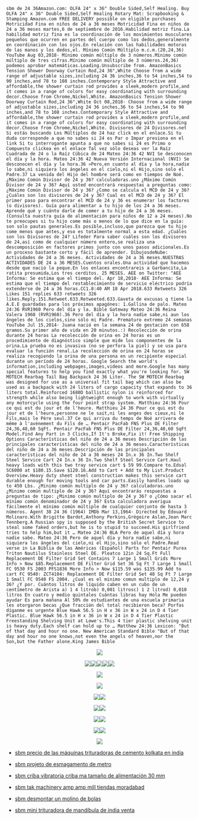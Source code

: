 
```
sbm de 24 36Amazon.com: OLFA 24" x 36" Double Sided,Self Healing. Buy OLFA 24" x 36" Double Sided,Self Healing Rotary Mat: Scrapbooking & Stamping Amazon.com FREE DELIVERY possible on eligible purchases Motricidad Fina en niños de 24 a 36 meses Motricidad Fina en niños de 24 a 36 meses martes,6 de septiembre de 2016.Habilidad motriz fina.La habilidad motriz fina es la coordinación de los movimientos musculares pequeños que ocurren en partes del cuerpo como los dedos,generalmente en coordinación con los ojos.En relación con las habilidades motoras de las manos y los dedos,el. Mínimo Común Múltiplo m.c.m.(20,24,36) YouTube Aug 03,2018· Mínimo común múltiplo de 3 números.Mínimo común múltiplo de tres cifras.Mínimo común múltiplo de 3 números.24,36) podemos aprobar matemáticas.Loading.Unsubscribe from. AmazonBasics Tension Shower Doorway Curtain Rod,24 36",White Choose from a wide range of adjustable sizes,including 24 36 inches,36 to 54 inches,54 to 90 inches,and 78 to 108 inches.Contemporary Style Attractive and affordable,the shower curtain rod provides a sleek,modern profile,and it comes in a range of colors for easy coordinating with surrounding decor.Choose from Chrome,Nickel,White. AmazonBasics Tension Shower Doorway Curtain Rod,24 36",White Oct 08,2018· Choose from a wide range of adjustable sizes,including 24 36 inches,36 to 54 inches,54 to 90 inches,and 78 to 108 inches.Contemporary Style Attractive and affordable,the shower curtain rod provides a sleek,modern profile,and it comes in a range of colors for easy coordinating with surrounding decor.Choose from Chrome,Nickel,White. Divisores de 24 Divisores.net Si estás buscando Los Múltiplos de 24 haz click en el enlace.Si tu duda corresponde a que no sabes si 24 es Par o Impar presiona en el link Si tu interrogante apunta a que no sabes si 24 es Primo o Compuesto clickea en el enlace Tal vez sólo deseas ver la Raíz Cuadrada de 24 o la Raíz Cúbica de 24 Mateo 24:36 42 NVI Se desconocen el día y la hora. Mateo 24:36 42 Nueva Versión Internacional (NVI) Se desconocen el día y la hora.36 »Pero,en cuanto al día y la hora,nadie lo sabe,ni siquiera los ángeles en el cielo,ni el Hijo,sino solo el Padre.37 La venida del Hijo del hombre será como en tiempos de Noé. ¿Máximo Común Divisor de 24 y 36? calculadoras.uno ¿Máximo Común Divisor de 24 y 36? Aquí usted encontrará respuestas a preguntas como: ¿Máximo Común Divisor de 24 y 36? ¿Como se calcula el MCD de 24 y 36? ¿Cuáles son los divisores de 24 y 36? Cual es el MCD de 24 y 36? El primer paso para encontrar el MCD de 24 y 36 es enumerar los factores (o divisores). Guía para alimentar a tu hijo de los 24 a 36 meses. Aprende qué y cuánto darle de comer a tu hijo de 24 a 36 meses.(Consulta nuestra guía de alimentación para niños de 12 a 24 meses).No te preocupes si tu hijo come más o menos de lo que dice en la guía: son solo pautas generales.Es posible,incluso,que parezca que tu hijo come menos que antes,y eso es totalmente normal a esta edad. ¿Cuáles son los Divisores de 24? Lifeder Para saber cuáles son los divisores de 24,así como de cualquier número entero,se realiza una descomposición en factores primos junto con unos pasos adicionales.Es un proceso bastante corto y fácil de aprender. DibujosdeNube: Actividades de 24 a 36 meses. Actividades de 24 a 36 meses.NUESTRAS ACTIVIDADES DE 24 a 36 MESES.Cuentos orales.Una actividad que hacemos desde que nació la peque.En los enlaces encontrareis a Garbancita,La ratita presumida,Los tres cerditos. 25 MESES. AEE on Twitter: "AEE Informa: Se estima que el tiempo del. Apr 18,2018· AEE Informa: Se estima que el tiempo del restablecimiento de servicio eléctrico podría extenderse de 24 a 36 horas.CC1.8:40 AM 18 Apr 2018.633 Retweets 326 Likes 151 replies 633 retweets 326 likes.Reply.151.Retweet.633.Retweeted.633.Gaveta de excusas q tiene la A.E.E guardadas para los próximos apagónes: 1.Gallina de palo. Mateo 24:36 RVR1960 Pero del día y la. Bible Gateway Mateo 24:36 Reina Valera 1960 (RVR1960).36 Pero del día y la hora nadie sabe,ni aun los ángeles de los cielos,sino sólo mi Padre. Prematuro extremo 24 semanas YouTube Jul 15,2014· Juana nació en la semana 24 de gestación con 658 gramos.Su primer año de vida en 20 minutos.:) Recolección de orina durante 24 horas La recolección de orina en 24 horas es un procedimiento de diagnóstico simple que mide los componentes de la orina.La prueba no es invasiva (no se perfora la piel) y se usa para evaluar la función renal.La recolección de orina en 24 horas se realiza recogiendo la orina de una persona en un recipiente especial durante un período de 24 horas. Google Search the world's information,including webpages,images,videos and more.Google has many special features to help you find exactly what you're looking for. SW MOTECH Rearbag Tail Bag Backpack 24 36 Liter. The SW MOTECH Rearbag was designed for use as a universal fit tail bag which can also be used as a backpack with 24 liters of cargo capacity that expands to 36 liters total.Reinforced 1680D ballistic nylon is reinforced for strength while also being lightweight enough to work with virtually any motorcycle using the four point strap system. Matthieu 24:36 Pour ce qui est du jour et de l'heure. Matthieu 24 36 Pour ce qui est du jour et de l'heure,personne ne le sait,ni les anges des cieux,ni le Fils,mais le Père seul.37 Ce qui arriva du temps de Noé arrivera de même à l'avènement du Fils de … Pentair PacFab FNS Plus DE Filter 24,36,48,60 SqFt. Pentair PacFab FNS Plus DE Filter 24,36,48,60 SqFt Model.Find Any Part in 3 Clicks,If It's Broke,Fix it! Free Shipping Options Características del niño de 24 a 36 meses Descripción de las principales características del niño de 24 a 36 meses.Características del niño de 24 a 36 meses.Descripción de las principales características del niño de 24 a 36 meses 24 In.x 36 In.Two Shelf Steel Service Cart 24 In.x 36 In.Two Shelf Steel Service Cart.Haul heavy loads with this two tray service cart $ 59 99.Compare to.Edsal SC6000 at $180.15.Save $120.16.Add to Cart + Add to My List.Product Overview.Heavy duty sheet steel construction makes this service cart durable enough for moving tools and car parts.Easily handles loads up to 450 Lbs. ¿Minimo común multiplo de 24 y 36? calculadoras.uno ¿Minimo común multiplo de 24 y 36? Aquí encontrarás respuestas a preguntas de tipo: ¿Minimo común multiplo de 24 y 36? o ¿Cómo sacar el mínimo común denominador de 24 y 36? Esta calculadora averigua fácilmente el mínimo común múltiple de cualquier conjunto de hasta 3 números. Agent 38 24 36 (1964) IMDb Mar 13,1964· Directed by Édouard Molinaro.With Brigitte Bardot,Anthony Perkins,Grégoire Aslan,Jean Marc Tennberg.A Russian spy is supposed by the British Secret Service to steal some faked orders,but he is to stupid to succeed.His girlfriend tries to help him,but it … Mateo 24:36 BLA Pero de aquel día y hora nadie sabe. Mateo 24:36 Pero de aquel día y hora nadie sabe,ni siquiera los ángeles del cielo,ni el Hijo,sino sólo el Padre.Read verse in La Biblia de las Américas (Español) Parts for Pentair Purex Triton Nautilus Stainless Steel DE. Pleatco 12in 24 Sq.Ft Full Replacement DE Filter Grid Set Contains 7 Large 1 Small Grids More Info > Now $85.Replacement DE Filter Grid Set 36 Sq Ft 7 Large 1 Small FC 9530 FS 2003 PFS1836 More Info > Now $115.59 was $135.99 Add to cart FC 9540: ZCT4104: Replacement DE Filter Grid Set 48 Sq Ft 7 Large 1 Small FC 9540 FS 2004. ¿Cual es el minimo comun multiplo de 12,24 y 36? ¿Y por. Cuántos litros de líquido caben en un cubo de un centímetro de Arista a) 1 4 litrob) 0,001 litrosc) 1 2 litrod) 0,010 litros En cuatro y medio quintales Cuántas libras hay Hola Me pueden ayudar Es para mañana Al 50% de estudiantes de una escuela primaria les otorgaron becas ¿Que fracción del total recibieron beca? Porfas díganme es urgente Blue Hawk 56.5 in H x 36 in W x 24 in D 4 Tier Plastic. Blue Hawk 56.5 in H x 36 in W x 24 in D 4 Tier Plastic Freestanding Shelving Unit at Lowe's.This 4 tier plastic shelving unit is heavy duty.Each shelf can hold up to … Matthew 24:36 Lexicon: "But of that day and hour no one. New American Standard Bible "But of that day and hour no one knows,not even the angels of heaven,nor the Son,but the Father alone.King James Bible 
```

<div align="center">

<a href="https://es-crusher.shibang-china.com/github&k=sbm+de+24+36"><img src="https://static.shibang-china.com/es/crusher/logo.jpg"></a>

<a href="https://es-crusher.shibang-china.com/github&k=sbm+de+24+36"><img src="https://static.shibang-china.com/es/crusher/index.jpg"></a><a href="https://es-crusher.shibang-china.com/material.htmlgithub&k=sbm+de+24+36"><img src="https://static.shibang-china.com/es/crusher/material.jpg"></a><a href="https://es-crusher.shibang-china.com/application.htmlgithub&k=sbm+de+24+36"><img src="https://static.shibang-china.com/es/crusher/application.jpg"></a><a href="https://es-crusher.shibang-china.com/aboutus.htmlgithub&k=sbm+de+24+36"><img src="https://static.shibang-china.com/es/crusher/aboutus.jpg"></a><a href="https://es-crusher.shibang-china.com/contact.htmlgithub&k=sbm+de+24+36"><img src="https://static.shibang-china.com/es/crusher/contact.jpg"></a>

<a href="https://es-crusher.shibang-china.com/github&k=sbm+de+24+36"><img src="https://static.shibang-china.com/es/crusher/banner.jpg"></a>

<a href="https://swt.shibang-china.com/github&k=sbm+de+24+36"><img src="https://static.shibang-china.com/es/crusher/text.jpg"></a>

<a href="https://swt.shibang-china.com/github&k=sbm+de+24+36"><img src="https://static.shibang-china.com/es/crusher/chat.jpg"></a><a href="https://es-crusher.shibang-china.com/contact.htmlgithub&k=sbm+de+24+36"><img src="https://static.shibang-china.com/es/crusher/message.jpg"></a>

<a href="https://es-crusher.shibang-china.com/products/pe.htmlgithub&k=sbm+de+24+36"><img src="https://static.shibang-china.com/es/crusher/pe.jpg"></a><a href="https://es-crusher.shibang-china.com/products/pf.htmlgithub&k=sbm+de+24+36"><img src="https://static.shibang-china.com/es/crusher/pf.jpg"></a>

<a href="https://es-crusher.shibang-china.com/products/hpt.htmlgithub&k=sbm+de+24+36"><img src="https://static.shibang-china.com/es/crusher/hpt.jpg"></a><a href="https://es-crusher.shibang-china.com/products/vsi.htmlgithub&k=sbm+de+24+36"><img src="https://static.shibang-china.com/es/crusher/vsi.jpg"></a>

<a href="https://es-crusher.shibang-china.com/products/klv.htmlgithub&k=sbm+de+24+36"><img src="https://static.shibang-china.com/es/crusher/klv.jpg"></a><a href="https://es-crusher.shibang-china.com/products/portable.htmlgithub&k=sbm+de+24+36"><img src="https://static.shibang-china.com/es/crusher/portable.jpg"></a>

<a href="https://swt.shibang-china.com/github&k=sbm+de+24+36"><img src="https://static.shibang-china.com/es/crusher/case.jpg"></a>

</div>


* [sbm precio de las máquinas trituradoras de cemento kolkata en india](sbm%20precio%20de%20las%20m%C3%A1quinas%20trituradoras%20de%20cemento%20kolkata%20en%20india.md)

* [sbm projeto de esmagamento de metro](sbm%20projeto%20de%20esmagamento%20de%20metro.md)

* [sbm criba vibratoria criba ma tamaño de alimentación 30 mm](sbm%20criba%20vibratoria%20criba%20ma%20tama%C3%B1o%20de%20alimentaci%C3%B3n%2030%20mm.md)

* [sbm tak machinery amp amp mill tiendas moradabad](sbm%20tak%20machinery%20amp%20amp%20mill%20tiendas%20moradabad.md)

* [sbm desmontar un molino de bolas](sbm%20desmontar%20un%20molino%20de%20bolas.md)

* [sbm mini trituradora de mandíbula de india venta](sbm%20mini%20trituradora%20de%20mand%C3%ADbula%20de%20india%20venta.md)